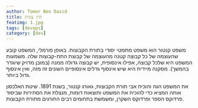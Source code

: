 ```yaml
---
author: Tomer Ben David
title: קרן צמות
featimg: 1.jpg
tags: [devops]
category: [dev]
---
```

משפט קנטור הוא משפט מתמטי יסודי בתורת הקבוצות. באופן פורמלי, המשפט קובע שהעוצמה של כל קבוצה קטנה מהעוצמה של קבוצת התת-קבוצות שלה. משמעות המשפט היא שלכל קבוצה, אפילו אינסופית, יש קבוצה גדולה ממנה (במובן מדויק שיוגדר בהמשך). מסקנה מיידית היא שיש אינסוף גדלים אינסופיים השונים זה מזה, ואין אינסוף גדול ביותר.

את המשפט הגה והוכיח אבי תורת הקבוצות, גאורג קנטור, בשנת 1891. שיטת האלכסון אותה המציא כדי להוכיח את המשפט ותוצאות דומות, מנצלת את הסתירות שביסוד פרדוקס הספר ופרדוקס השקרן, ומשמשת בתחומים רבים החורגים מתורת הקבוצות.
